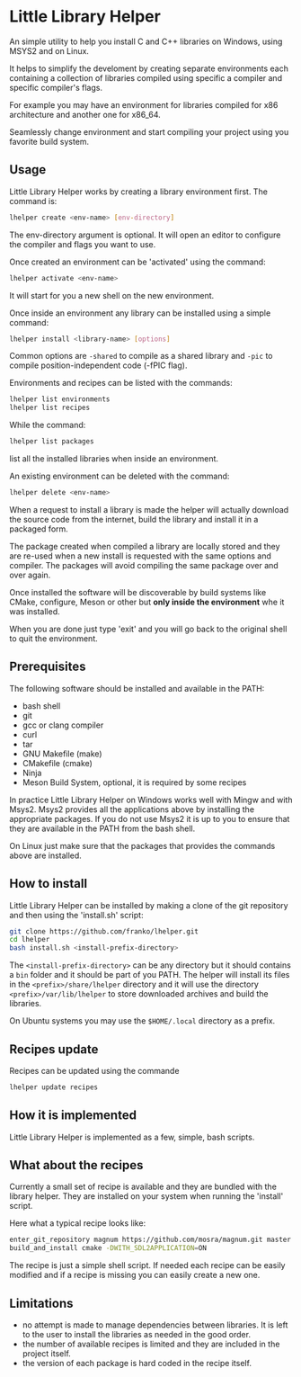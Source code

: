 # Little Library Helper

An simple utility to help you install C and C++ libraries on Windows, using MSYS2 and on Linux.

It helps to simplify the develoment by creating separate environments each containing a collection of libraries compiled using specific a compiler and specific compiler's flags.

For example you may have an environment for libraries compiled for x86 architecture and another one for x86_64.

Seamlessly change environment and start compiling your project using you favorite build system.

## Usage

Little Library Helper works by creating a library environment first. The command is:

```sh
lhelper create <env-name> [env-directory]
```

The env-directory argument is optional. It will open an editor to configure the compiler and flags you want to use.

Once created an environment can be 'activated' using the command:

```sh
lhelper activate <env-name>
```

It will start for you a new shell on the new environment.

Once inside an environment any library can be installed using a simple command:

```sh
lhelper install <library-name> [options]
```

Common options are `-shared` to compile as a shared library and `-pic` to compile position-independent code (-fPIC flag).

Environments and recipes can be listed with the commands:

```sh
lhelper list environments
lhelper list recipes
```

While the command:

```sh
lhelper list packages
```

list all the installed libraries when inside an environment.

An existing environment can be deleted with the command:

```sh
lhelper delete <env-name>
```

When a request to install a library is made the helper will actually download the source code from the internet, build the library and install it in a packaged form.

The package created when compiled a library are locally stored and they are re-used when a new install is requested with the same options and compiler.
The packages will avoid compiling the same package over and over again.

Once installed the software will be discoverable by build systems like CMake, configure, Meson or other but **only inside the environment** whe it was installed.

When you are done just type 'exit' and you will go back to the original shell to quit the environment.

## Prerequisites

The following software should be installed and available in the PATH:

- bash shell
- git
- gcc or clang compiler
- curl
- tar
- GNU Makefile (make)
- CMakefile (cmake)
- Ninja
- Meson Build System, optional, it is required by some recipes

In practice Little Library Helper on Windows works well with Mingw and with Msys2. Msys2 provides all the applications above by installing the appropriate packages. If you do not use Msys2 it is up to you to ensure that they are available in the PATH from the bash shell.

On Linux just make sure that the packages that provides the commands above are installed.

## How to install

Little Library Helper can be installed by making a clone of the git repository and then using the 'install.sh' script:

```sh
git clone https://github.com/franko/lhelper.git
cd lhelper
bash install.sh <install-prefix-directory>
```

The `<install-prefix-directory>` can be any directory but it should contains a `bin` folder and it should be part of you PATH. The helper will install its files in the `<prefix>/share/lhelper` directory and it will use the directory `<prefix>/var/lib/lhelper` to store downloaded archives and build the libraries.

On Ubuntu systems you may use the `$HOME/.local` directory as a prefix.

## Recipes update

Recipes can be updated using the commande

```sh
lhelper update recipes
```

## How it is implemented

Little Library Helper is implemented as a few, simple, bash scripts.

## What about the recipes

Currently a small set of recipe is available and they are bundled with the library helper. They are installed on your system when running the 'install' script.

Here what a typical recipe looks like:

```sh
enter_git_repository magnum https://github.com/mosra/magnum.git master
build_and_install cmake -DWITH_SDL2APPLICATION=ON
```

The recipe is just a simple shell script. If needed each recipe can be easily modified and if a recipe is missing you can easily create a new one.

## Limitations

- no attempt is made to manage dependencies between libraries. It is left to the user to install the libraries as needed in the good order.
- the number of available recipes is limited and they are included in the project itself.
- the version of each package is hard coded in the recipe itself.
